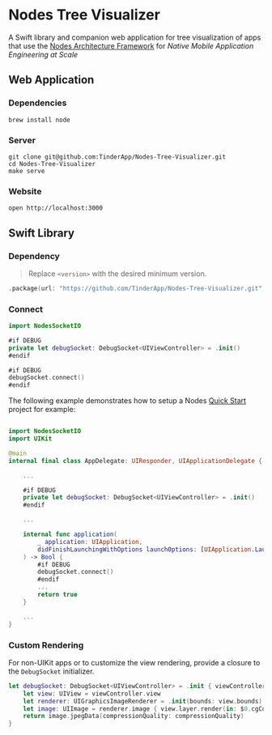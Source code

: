 # Nodes Tree Visualizer

A Swift library and companion web application for tree visualization of apps that use the [Nodes Architecture Framework](https://github.com/Tinder/Nodes) for _Native Mobile Application Engineering at Scale_

## Web Application

### Dependencies

```
brew install node
```

### Server

```
git clone git@github.com:TinderApp/Nodes-Tree-Visualizer.git
cd Nodes-Tree-Visualizer
make serve
```

### Website

```
open http://localhost:3000
```

## Swift Library

### Dependency

> Replace `<version>` with the desired minimum version.

```swift
.package(url: "https://github.com/TinderApp/Nodes-Tree-Visualizer.git", from: "<version>")
```

### Connect

```swift
import NodesSocketIO
```

```swift
#if DEBUG
private let debugSocket: DebugSocket<UIViewController> = .init()
#endif
```

```swift
#if DEBUG
debugSocket.connect()
#endif
```

The following example demonstrates how to setup a Nodes [Quick Start](https://github.com/Tinder/Nodes#quick-start) project for example:

```swift

import NodesSocketIO
import UIKit

@main
internal final class AppDelegate: UIResponder, UIApplicationDelegate {

    ...

    #if DEBUG
    private let debugSocket: DebugSocket<UIViewController> = .init()
    #endif

    ...

    internal func application(
        _ application: UIApplication,
        didFinishLaunchingWithOptions launchOptions: [UIApplication.LaunchOptionsKey: Any]?
    ) -> Bool {
        #if DEBUG
        debugSocket.connect()
        #endif
        ...
        return true
    }

    ...
}
```

### Custom Rendering

For non-UIKit apps or to customize the view rendering, provide a closure to the `DebugSocket` initializer.

```swift
let debugSocket: DebugSocket<UIViewController> = .init { viewController in
    let view: UIView = viewController.view
    let renderer: UIGraphicsImageRenderer = .init(bounds: view.bounds)
    let image: UIImage = renderer.image { view.layer.render(in: $0.cgContext) }
    return image.jpegData(compressionQuality: compressionQuality)
}
```
